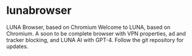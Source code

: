 # lunabrowser
LUNA Browser, based on Chromium
Welcome to LUNA, based on Chromium. A soon to be complete browser with VPN properties, ad and tracker blocking, and LUNA AI with GPT-4. Follow the git repository for updates. 

